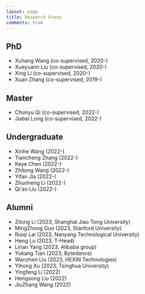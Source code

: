 ```yaml
---
layout: page
title: Research Group
comments: true
---
```


## PhD
* Xuhang Wang (co-supervised, 2020-)
* Xueyuann Liu (co-supervised, 2020-)
* Xing Li (co-supervised, 2020-)
* Xuan Zhang (co-supervised, 2019-)

## Master
* Chunyu Qi (co-supervised, 2022-)
* Jiabei Long (co-supervised, 2022-)

## Undergraduate
* Xinhe Wang (2022-)
* Tiancheng Zhang (2022-)
* Keye Chen (2022-)
* Zhitong Wang (2022-)
* Yifan Jia (2022-)
* Zhuoheng Li (2022-)
* Qi'ao Liu (2022-)


## Alumni
* Zilong Li (2023, Shanghai Jiao Tong University)
* MingZhong Guo (2023, Stanford University)
* Ruiqi Lai (2023, Nanyang Technological University)
* Heng Lu (2023, T-Head)
* Linan Yang (2023, Alibaba group)
* Yukang Tian (2023, Bytedance)
* Wanzhen Liu (2023, HEXIN Technologies)
* Yihong Xu (2023, Tsinghua University)
* Yingfeng Li (2022)
* Hengsong Liu (2022)
* JiuZhang Wang (2022)
